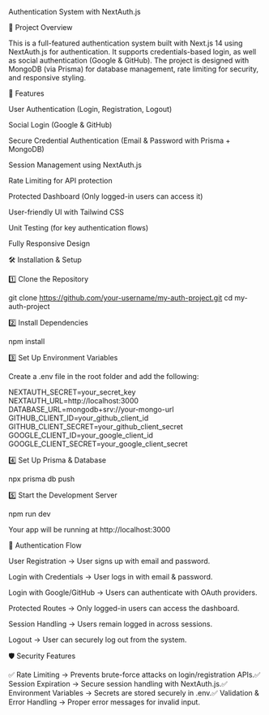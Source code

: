 Authentication System with NextAuth.js

📌 Project Overview

This is a full-featured authentication system built with Next.js 14 using NextAuth.js for authentication. It supports credentials-based login, as well as social authentication (Google & GitHub). The project is designed with MongoDB (via Prisma) for database management, rate limiting for security, and responsive styling.

🚀 Features

User Authentication (Login, Registration, Logout)

Social Login (Google & GitHub)

Secure Credential Authentication (Email & Password with Prisma + MongoDB)

Session Management using NextAuth.js

Rate Limiting for API protection

Protected Dashboard (Only logged-in users can access it)

User-friendly UI with Tailwind CSS

Unit Testing (for key authentication flows)

Fully Responsive Design

🛠️ Installation & Setup

1️⃣ Clone the Repository

git clone https://github.com/your-username/my-auth-project.git
cd my-auth-project

2️⃣ Install Dependencies

npm install

3️⃣ Set Up Environment Variables

Create a .env file in the root folder and add the following:

NEXTAUTH_SECRET=your_secret_key
NEXTAUTH_URL=http://localhost:3000
DATABASE_URL=mongodb+srv://your-mongo-url
GITHUB_CLIENT_ID=your_github_client_id
GITHUB_CLIENT_SECRET=your_github_client_secret
GOOGLE_CLIENT_ID=your_google_client_id
GOOGLE_CLIENT_SECRET=your_google_client_secret

4️⃣ Set Up Prisma & Database

npx prisma db push

5️⃣ Start the Development Server

npm run dev

Your app will be running at http://localhost:3000

🔑 Authentication Flow

User Registration → User signs up with email and password.

Login with Credentials → User logs in with email & password.

Login with Google/GitHub → Users can authenticate with OAuth providers.

Protected Routes → Only logged-in users can access the dashboard.

Session Handling → Users remain logged in across sessions.

Logout → User can securely log out from the system.

🛡️ Security Features

✅ Rate Limiting → Prevents brute-force attacks on login/registration APIs.✅ Session Expiration → Secure session handling with NextAuth.js.✅ Environment Variables → Secrets are stored securely in .env.✅ Validation & Error Handling → Proper error messages for invalid input.




